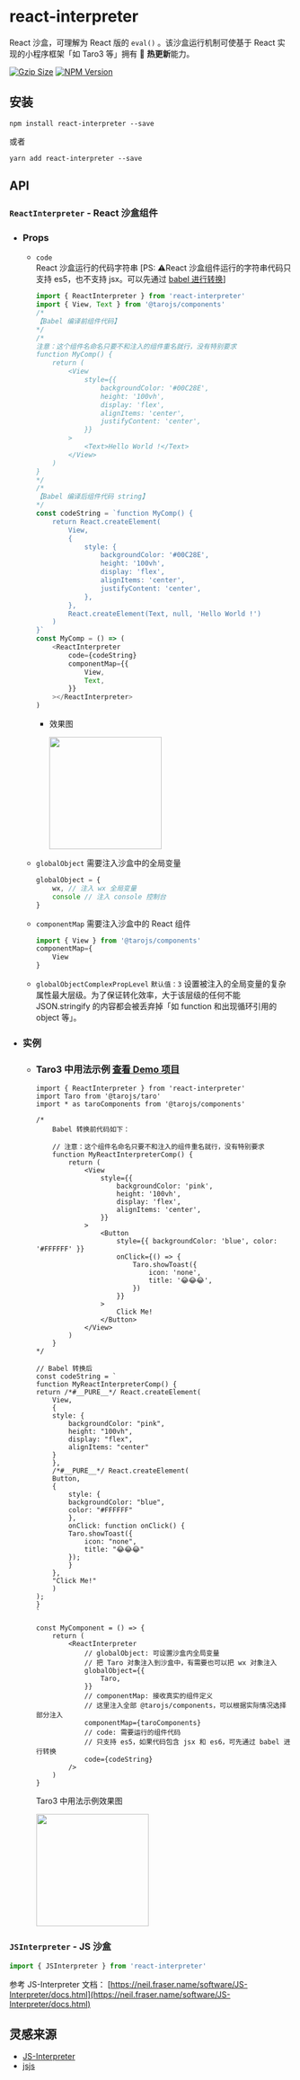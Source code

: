 # react-interpreter

React 沙盒，可理解为 React 版的 `eval()` 。该沙盒运行机制可使基于 React 实现的小程序框架「如 Taro3 等」拥有 🚀 **热更新**能力。

<a href="https://unpkg.com/react-interpreter/dist/react-interpreter.min.js"><img src="https://img.badgesize.io/https://unpkg.com/react-interpreter/dist/react-interpreter.min.js?compression=gzip&style=flat-square" alt="Gzip Size"></a>
<a href="https://www.npmjs.com/package/react-interpreter"><img src="https://img.shields.io/npm/v/react-interpreter.svg?style=flat-square&colorB=51C838" alt="NPM Version"></a>

## 安装

```
npm install react-interpreter --save
```

或者

```
yarn add react-interpreter --save
```

## API

### `ReactInterpreter` - React 沙盒组件

-   ### **Props**

    -   `code`  
        React 沙盒运行的代码字符串 [PS: ⚠️React 沙盒组件运行的字符串代码只支持 es5，也不支持 jsx。可以先通过 [babel 进行转换](https://babeljs.io/repl/#?browsers=defaults&build=&builtIns=false&corejs=3.6&spec=false&loose=false&code_lz=Q&debug=false&forceAllTransforms=false&shippedProposals=false&circleciRepo=&evaluate=false&fileSize=false&timeTravel=false&sourceType=module&lineWrap=true&presets=env%2Creact%2Cstage-2&prettier=true&targets=&version=7.17.2&externalPlugins=&assumptions=%7B%7D)]

        ```ts
        import { ReactInterpreter } from 'react-interpreter'
        import { View, Text } from '@tarojs/components'
        /*
        【Babel 编译前组件代码】
        */
        /*
        注意：这个组件名命名只要不和注入的组件重名就行，没有特别要求
        function MyComp() {
            return (
                <View
                    style={{
                        backgroundColor: '#00C28E',
                        height: '100vh',
                        display: 'flex',
                        alignItems: 'center',
                        justifyContent: 'center',
                    }}
                >
                    <Text>Hello World !</Text>
                </View>
            )
        }
        */
        /*
        【Babel 编译后组件代码 string】
        */
        const codeString = `function MyComp() {
            return React.createElement(
                View,
                {
                    style: {
                        backgroundColor: '#00C28E',
                        height: '100vh',
                        display: 'flex',
                        alignItems: 'center',
                        justifyContent: 'center',
                    },
                },
                React.createElement(Text, null, 'Hello World !')
            )
        }`
        const MyComp = () => (
            <ReactInterpreter
                code={codeString}
                componentMap={{
                    View,
                    Text,
                }}
            ></ReactInterpreter>
        )
        ```

        -   效果图


            <image src='./docs/imgs/code-demo.jpeg' width = '200'/>

    -   `globalObject`
        需要注入沙盒中的全局变量

        ```ts
        globalObject = {
            wx, // 注入 wx 全局变量
            console // 注入 console 控制台
        }
        ```

    -   `componentMap`
        需要注入沙盒中的 React 组件

        ```ts
        import { View } from '@tarojs/components'
        componentMap={
            View
        }
        ```

    -   `globalObjectComplexPropLevel`
        `默认值：3`
        设置被注入的全局变量的复杂属性最大层级。为了保证转化效率，大于该层级的任何不能 JSON.stringify 的内容都会被丢弃掉「如 function 和出现循环引用的 object 等」。

-   ### 实例

    -   ### Taro3 中用法示例 [查看 Demo 项目](./demos/taro-demo/)

        ```tsx
        import { ReactInterpreter } from 'react-interpreter'
        import Taro from '@tarojs/taro'
        import * as taroComponents from '@tarojs/components'

        /*
            Babel 转换前代码如下：

            // 注意：这个组件名命名只要不和注入的组件重名就行，没有特别要求
            function MyReactInterpreterComp() {
                return (
                    <View
                        style={{
                            backgroundColor: 'pink',
                            height: '100vh',
                            display: 'flex',
                            alignItems: 'center',
                        }}
                    >
                        <Button
                            style={{ backgroundColor: 'blue', color: '#FFFFFF' }}
                            onClick={() => {
                                Taro.showToast({
                                    icon: 'none',
                                    title: '😂😂😂',
                                })
                            }}
                        >
                            Click Me!
                        </Button>
                    </View>
                )
            }
        */

        // Babel 转换后
        const codeString = `
        function MyReactInterpreterComp() {
        return /*#__PURE__*/ React.createElement(
            View,
            {
            style: {
                backgroundColor: "pink",
                height: "100vh",
                display: "flex",
                alignItems: "center"
            }
            },
            /*#__PURE__*/ React.createElement(
            Button,
            {
                style: {
                backgroundColor: "blue",
                color: "#FFFFFF"
                },
                onClick: function onClick() {
                Taro.showToast({
                    icon: "none",
                    title: "😂😂😂"
                });
                }
            },
            "Click Me!"
            )
        );
        }
        `

        const MyComponent = () => {
            return (
                <ReactInterpreter
                    // globalObject: 可设置沙盒内全局变量
                    // 把 Taro 对象注入到沙盒中，有需要也可以把 wx 对象注入
                    globalObject={{
                        Taro,
                    }}
                    // componentMap: 接收真实的组件定义
                    // 这里注入全部 @tarojs/components，可以根据实际情况选择部分注入
                    componentMap={taroComponents}
                    // code: 需要运行的组件代码
                    // 只支持 es5，如果代码包含 jsx 和 es6，可先通过 babel 进行转换
                    code={codeString}
                />
            )
        }

        ```

        Taro3 中用法示例效果图

        <image src='./docs/imgs/demo.jpeg' width = '200'/>

### `JSInterpreter` - JS 沙盒

```ts
import { JSInterpreter } from 'react-interpreter'
```

参考 JS-Interpreter 文档： [https://neil.fraser.name/software/JS-Interpreter/docs.html](https://neil.fraser.name/software/JS-Interpreter/docs.html)

## 灵感来源

-   [JS-Interpreter](https://github.com/NeilFraser/JS-Interpreter)
-   [jsjs](https://github.com/bramblex/jsjs)
